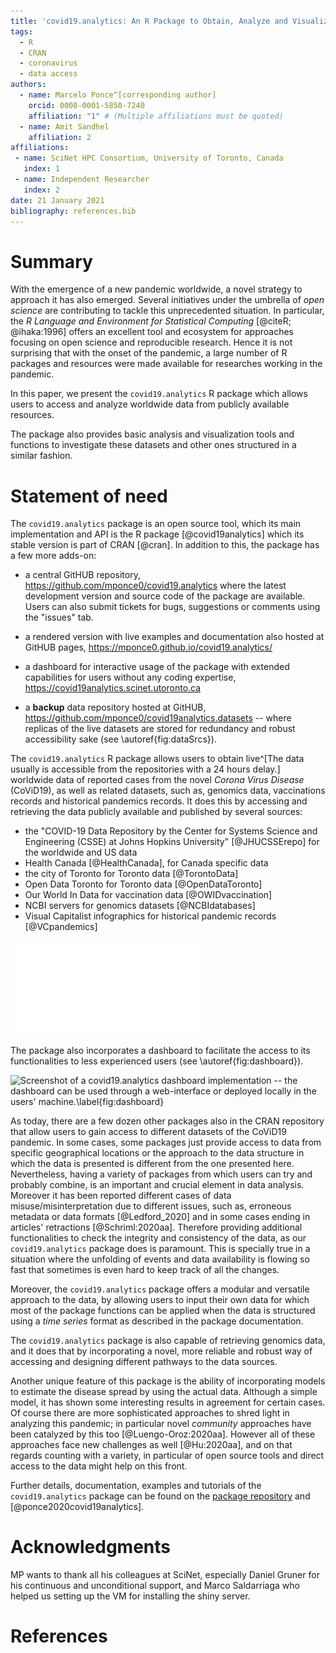 ```yaml
---
title: 'covid19.analytics: An R Package to Obtain, Analyze and Visualize Data from the 2019 Corona Virus Disease Pandemic'
tags:
  - R
  - CRAN
  - coronavirus
  - data access
authors:
  - name: Marcelo Ponce^[corresponding author]
    orcid: 0000-0001-5850-7240
    affiliation: "1" # (Multiple affiliations must be quoted)
  - name: Amit Sandhel
    affiliation: 2
affiliations:
 - name: SciNet HPC Consortium, University of Toronto, Canada
   index: 1
 - name: Independent Researcher
   index: 2
date: 21 January 2021
bibliography: references.bib
---
```


# Summary
With the emergence of a new pandemic worldwide, a novel strategy to approach
it has also emerged.
Several initiatives under the umbrella of *open science* are contributing to
tackle this unprecedented situation.
In particular, the *R Language and Environment for Statistical Computing*
[@citeR; @ihaka:1996] offers an excellent tool and ecosystem for
approaches focusing on open science and reproducible research.
Hence it is not surprising that with the onset of the pandemic, a large number
of R packages and resources were made available for researches working in the
pandemic.

In this paper, we present the `covid19.analytics` R package which allows users
to access and analyze worldwide data from publicly available resources.

The package also provides basic analysis and visualization tools and functions
to investigate these datasets and other ones structured in a similar fashion.


# Statement of need
The `covid19.analytics` package is an open source tool, which its main implementation and API
is the R package [@covid19analytics] which its stable version is part of CRAN [@cran].
In addition to this, the package has a few more adds-on:

- a central GitHUB repository, <https://github.com/mponce0/covid19.analytics>
  where the latest development version and source code of the package are
available.
Users can also submit tickets for bugs, suggestions or comments using the "issues" tab.

- a rendered version with live examples and documentation also hosted at GitHUB
  pages, <https://mponce0.github.io/covid19.analytics/>

- a dashboard for interactive usage of the package with extended capabilities
  for users without any coding expertise,
<https://covid19analytics.scinet.utoronto.ca>

- a **backup** data repository hosted at GitHUB,
  <https://github.com/mponce0/covid19analytics.datasets> -- where replicas of
the live datasets are stored for redundancy and robust accessibility sake (see \autoref{fig:dataSrcs}).


The `covid19.analytics` R package allows users to obtain
live^[The data usually is accessible from the repositories with a 24
hours delay.] worldwide data of reported cases from the novel *Corona Virus
Disease* (CoViD19), as well as related datasets, such as, genomics data,
vaccinations records and historical pandemics records.
It does this by accessing and retrieving the data publicly available and
published by several sources:

- the "COVID-19 Data Repository by the Center for Systems Science and
  Engineering (CSSE) at Johns Hopkins University" [@JHUCSSErepo] for the
worldwide and US data
- Health Canada [@HealthCanada], for Canada specific data
- the city of Toronto for Toronto data [@TorontoData]
- Open Data Toronto for Toronto data [@OpenDataToronto]
- Our World In Data for vaccination data [@OWIDvaccination]
- NCBI servers for genomics datasets [@NCBIdatabases]
- Visual Capitalist infographics for historical pandemic records [@VCpandemics]


![Schematic of the data acquisition flows between the `covid19.analytics` package and the different sources of data. Dark and solid/dashed lines represent API functions provided by the package accessible to the users. Dotted lines are "internal" mechanisms employed by the package to synchronize and update replicas of the data. \label{fig:dataSrcs}](covid19-data-sources.pdf)

The package also incorporates a dashboard to facilitate the access to its
functionalities to less experienced users (see \autoref{fig:dashboard}).

![Screenshot of a `covid19.analytics` dashboard implementation -- the dashboard can be used through a web-interface or deployed locally in the users' machine.\label{fig:dashboard}](figures/dashboard-mosaic.png)


As today, there are a few dozen other packages also in the CRAN repository that
allow users to gain access to different datasets of the CoViD19 pandemic.
In some cases, some packages just provide access to data from specific
geographical locations or the approach to the data structure in which the
data is presented is different from the one presented here.
Nevertheless, having a variety of packages from which users can try and
probably combine, is an important and crucial element in data analysis.
Moreover it has been reported different cases of data misuse/misinterpretation
due to different issues, such as, erroneous metadata or data formats
[@Ledford_2020] and in some cases ending in articles' retractions [@Schriml:2020aa].
Therefore providing additional functionalities to check the integrity and
consistency of the data, as our `covid19.analytics` package does is paramount.
This is specially true in a situation where the unfolding of events and data
availability is flowing so fast that sometimes is even hard to keep track of
all the changes.

Moreover, the `covid19.analytics` package offers a modular and versatile approach to
the data, by allowing users to input their own data for which most of the
package functions can be applied when the data is structured using a
*time series* format as described in the package documentation.

The `covid19.analytics` package  is also capable of retrieving genomics data, and it does that
by incorporating a novel, more reliable and robust way of accessing and
designing different pathways to the data sources.

Another unique feature of this package is the ability of incorporating models
to estimate the disease spread by using the actual data.
Although a simple model, it has shown some interesting results in agreement
for certain cases.
Of course there are more sophisticated approaches to shred light in analyzing
this pandemic; in particular novel *community* approaches have been catalyzed
by this too [@Luengo-Oroz:2020aa].
However all of these approaches face new challenges as well [@Hu:2020aa],
and on that regards counting with a variety, in particular of open source tools
and direct access to the data might help on this front.

Further details, documentation, examples and tutorials of the `covid19.analytics` package can be found on the [package repository](https://github.com/mponce0/covid19.analytics) and [@ponce2020covid19analytics].

# Acknowledgments
MP wants to thank all his colleagues at SciNet, especially Daniel Gruner for
his continuous and unconditional support, and Marco Saldarriaga who helped us
setting up the VM for installing the shiny server.


# References
